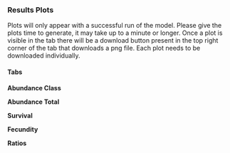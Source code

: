 ### Results Plots

Plots will only appear with a successful run of the model. 
Please give the plots time to generate, it may take up to a minute or longer. 
Once a plot is visible in the tab there will be a download button present in the top right corner of the tab that downloads a png file. 
Each plot needs to be downloaded individually. 

#### Tabs

**Abundance Class**

**Abundance Total**

**Survival**

**Fecundity**

**Ratios**

